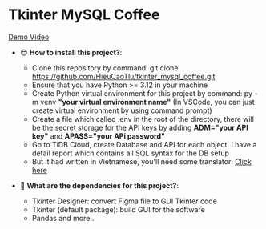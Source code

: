 # Tkinter MySQL Coffee
[Demo Video](https://www.facebook.com/100046207327955/videos/815786520478210)

- 😍 **How to install this project?**:
  + Clone this repository by command: git clone https://github.com/HieuCaoTlu/tkinter_mysql_coffee.git
  + Ensure that you have Python >= 3.12 in your machine
  + Create Python virtual environment for this project by command: py -m venv __"your virtual environment name"__
    (In VSCode, you can just create virtual environment by using command prompt)
  + Create a file which called .env in the root of the directory, there will be the secret storage for the API keys by adding __ADM="your API key"__ and __APASS="your APi password"__
  + Go to TiDB Cloud, create Database and API for each object. I have a detail report which contains all SQL syntax for the DB setup
  + But it had written in Vietnamese, you'll need some translator: [Click here](https://drive.google.com/file/d/1nG4kKTBchL28FnY1txh0BNEakABsTQzJ/view)

- 🥳 **What are the dependencies for this project?**:
  + Tkinter Designer: convert Figma file to GUI Tkinter code
  + Tkinter (default package): build GUI for the software
  + Pandas and more..
